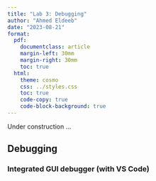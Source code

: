 ```yaml
---
title: "Lab 3: Debugging"
author: "Ahmed Eldeeb"
date: "2023-08-21"
format:
  pdf:
    documentclass: article
    margin-left: 30mm
    margin-right: 30mm
    toc: true
  html:
    theme: cosmo
    css: ../styles.css
    toc: true
    code-copy: true
    code-block-background: true
---
```


Under construction ...


## Debugging


### Integrated GUI debugger (with VS Code)


